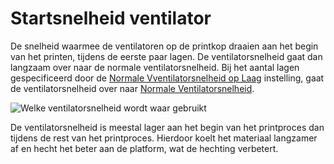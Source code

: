 Startsnelheid ventilator
====
De snelheid waarmee de ventilatoren op de printkop draaien aan het begin van het printen, tijdens de eerste paar lagen. De ventilatorsnelheid gaat dan langzaam over naar de normale ventilatorsnelheid. Bij het aantal lagen gespecificeerd door de [Normale Vventilatorsnelheid op Laag](cool_fan_full_layer.md) instelling, gaat de ventilatorsnelheid over naar [Normale Ventilatorsnelheid](cool_fan_speed_min.md).

![Welke ventilatorsnelheid wordt waar gebruikt](../../../articles/images/cool_fan_speed.svg)

De ventilatorsnelheid is meestal lager aan het begin van het printproces dan tijdens de rest van het printproces. Hierdoor koelt het materiaal langzamer af en hecht het beter aan de platform, wat de hechting verbetert.